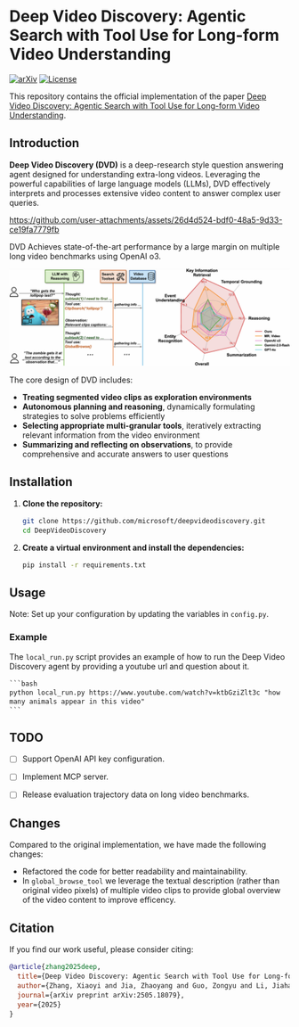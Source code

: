 # Deep Video Discovery: Agentic Search with Tool Use for Long-form Video Understanding

[![arXiv](https://img.shields.io/badge/arXiv-2504.16082-A42C25?style=flat&logo=arXiv&logoColor=A42C25)](https://arxiv.org/abs/2505.18079)
[![License](https://img.shields.io/badge/License-MIT-red.svg)](https://opensource.org/licenses/MIT)


This repository contains the official implementation of the paper [Deep Video Discovery: Agentic Search with Tool Use for Long-form Video Understanding](https://arxiv.org/abs/2505.18079).

## Introduction

**Deep Video Discovery (DVD)** is a deep-research style question answering agent designed for understanding extra-long videos. Leveraging the powerful capabilities of large language models (LLMs), DVD effectively interprets and processes extensive video content to answer complex user queries.



https://github.com/user-attachments/assets/26d4d524-bdf0-48a5-9d33-ce19fa7779fb

DVD Achieves state-of-the-art performance by a large margin on multiple long video benchmarks using OpenAI o3.

![radar](./asset/overview.png)


The core design of DVD includes:

- **Treating segmented video clips as exploration environments**
- **Autonomous planning and reasoning**, dynamically formulating strategies to solve problems efficiently
- **Selecting appropriate multi-granular tools**, iteratively extracting relevant information from the video environment
- **Summarizing and reflecting on observations**, to provide comprehensive and accurate answers to user questions





## Installation

1. **Clone the repository:**
   ```bash
   git clone https://github.com/microsoft/deepvideodiscovery.git
   cd DeepVideoDiscovery
   ```

2. **Create a virtual environment and install the dependencies:**
   ```bash
   pip install -r requirements.txt
   ```

## Usage

Note: Set up your configuration by updating the variables in  `config.py`.

### Example

The `local_run.py` script provides an example of how to run the Deep Video Discovery agent by providing a youtube url and question about it.

    ```bash
    python local_run.py https://www.youtube.com/watch?v=ktbGziZlt3c "how many animals appear in this video"
    ```

## TODO

- [ ] Support OpenAI API key configuration.
- [ ] Implement MCP server.
- [ ] Release evaluation trajectory data on long video benchmarks.


## Changes

Compared to the original implementation, we have made the following changes:
- Refactored the code for better readability and maintainability.
- In `global_browse_tool` we leverage the textual description (rather than original video pixels) of multiple video clips to provide global overview of the video content to improve efficency.


## Citation

If you find our work useful, please consider citing:

```bibtex
@article{zhang2025deep,
  title={Deep Video Discovery: Agentic Search with Tool Use for Long-form Video Understanding},
  author={Zhang, Xiaoyi and Jia, Zhaoyang and Guo, Zongyu and Li, Jiahao and Li, Bin and Li, Houqiang and Lu, Yan},
  journal={arXiv preprint arXiv:2505.18079},
  year={2025}
}
```
